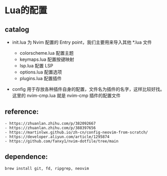 # Lua的配置

## catalog
- init.lua 为 Nvim 配置的 Entry point，我们主要用来导入其他 *.lua 文件
    - colorscheme.lua 配置主题
    - keymaps.lua 配置按键映射
    - lsp.lua 配置 LSP
    - options.lua 配置选项
    - plugins.lua 配置插件

- config 用于存放各种插件自身的配置，文件名为插件的名字，这样比较好找。这里的 nvim-cmp.lua 就是 nvim-cmp 插件的配置文件

## reference:
    - https://zhuanlan.zhihu.com/p/382092667
    - https://zhuanlan.zhihu.com/p/388397656
    - https://martinlwx.github.io/zh-cn/config-neovim-from-scratch/
    - https://developer.aliyun.com/article/1295874
    - https://github.com/fanxy1/nvim-dotfile/tree/main

## dependence:

    brew install git, fd, ripgrep, neovim
